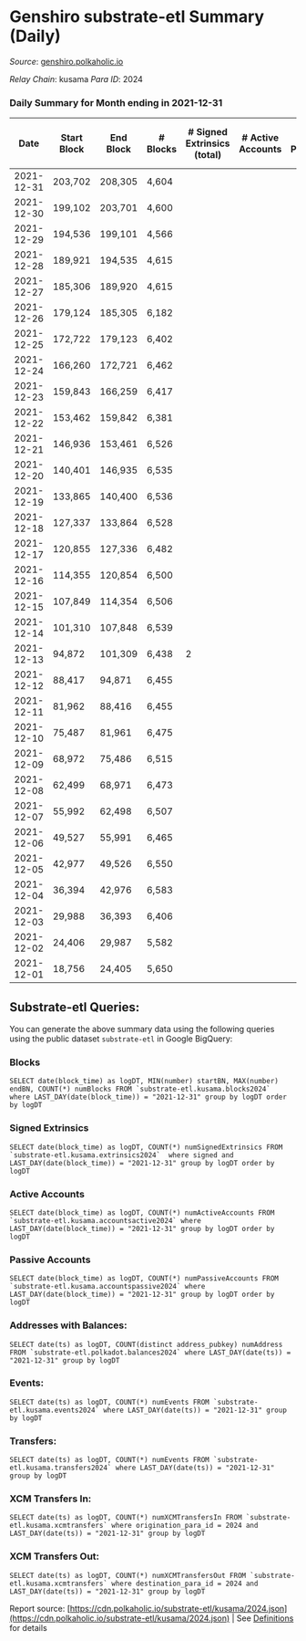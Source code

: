 # Genshiro substrate-etl Summary (Daily)

_Source_: [genshiro.polkaholic.io](https://genshiro.polkaholic.io)

*Relay Chain*: kusama
*Para ID*: 2024



### Daily Summary for Month ending in 2021-12-31


| Date | Start Block | End Block | # Blocks | # Signed Extrinsics (total) | # Active Accounts | # Passive | # New | # Addresses with Balances | # Events | # Transfers | # XCM Transfers In | # XCM Transfers Out | Issues | 
| ---- | ----------- | --------- | -------- | --------------------------- | ----------------- | --------- | ----- | ------------------------- | -------- | ----------- | ------------------ | ------------------- | ------ |
| 2021-12-31 | 203,702 | 208,305 | 4,604 |  |  |  |  | 20 | 9,216 |   |   |   |  |
| 2021-12-30 | 199,102 | 203,701 | 4,600 |  |  |  |  | 20 | 9,208 |   |   |   |  |
| 2021-12-29 | 194,536 | 199,101 | 4,566 |  |  |  |  | 20 | 9,139 |   |   |   |  |
| 2021-12-28 | 189,921 | 194,535 | 4,615 |  |  |  |  | 20 | 9,238 |   |   |   |  |
| 2021-12-27 | 185,306 | 189,920 | 4,615 |  |  |  |  | 20 | 9,238 |   |   |   |  |
| 2021-12-26 | 179,124 | 185,305 | 6,182 |  |  |  |  | 20 | 12,374 |   |   |   |  |
| 2021-12-25 | 172,722 | 179,123 | 6,402 |  |  |  |  | 20 | 12,815 |   |   |   |  |
| 2021-12-24 | 166,260 | 172,721 | 6,462 |  |  |  |  | 20 | 12,934 |   |   |   |  |
| 2021-12-23 | 159,843 | 166,259 | 6,417 |  |  |  |  | 20 | 12,845 |   |   |   |  |
| 2021-12-22 | 153,462 | 159,842 | 6,381 |  |  |  |  | 20 | 12,773 |   |   |   |  |
| 2021-12-21 | 146,936 | 153,461 | 6,526 |  |  |  |  | 20 | 13,063 |   |   |   |  |
| 2021-12-20 | 140,401 | 146,935 | 6,535 |  |  |  |  | 20 | 13,080 |   |   |   |  |
| 2021-12-19 | 133,865 | 140,400 | 6,536 |  |  |  |  | 20 | 13,083 |   |   |   |  |
| 2021-12-18 | 127,337 | 133,864 | 6,528 |  |  |  |  | 20 | 13,067 |   |   |   |  |
| 2021-12-17 | 120,855 | 127,336 | 6,482 |  |  |  |  | 20 | 12,975 |   |   |   |  |
| 2021-12-16 | 114,355 | 120,854 | 6,500 |  |  |  |  | 20 | 13,011 |   |   |   |  |
| 2021-12-15 | 107,849 | 114,354 | 6,506 |  |  |  |  | 20 | 13,023 |   |   |   |  |
| 2021-12-14 | 101,310 | 107,848 | 6,539 |  |  |  |  | 20 | 13,089 |   |   |   |  |
| 2021-12-13 | 94,872 | 101,309 | 6,438 | 2 |  |  |  | 20 | 12,893 |   |   |   |  |
| 2021-12-12 | 88,417 | 94,871 | 6,455 |  |  |  |  | 20 | 12,921 |   |   |   |  |
| 2021-12-11 | 81,962 | 88,416 | 6,455 |  |  |  |  | 20 | 12,921 |   |   |   |  |
| 2021-12-10 | 75,487 | 81,961 | 6,475 |  |  |  |  | 20 | 12,961 |   |   |   |  |
| 2021-12-09 | 68,972 | 75,486 | 6,515 |  |  |  |  | 20 | 13,041 |   |   |   |  |
| 2021-12-08 | 62,499 | 68,971 | 6,473 |  |  |  |  | 20 | 12,956 |   |   |   |  |
| 2021-12-07 | 55,992 | 62,498 | 6,507 |  |  |  |  | 20 | 13,025 |   |   |   |  |
| 2021-12-06 | 49,527 | 55,991 | 6,465 |  |  |  |  | 20 | 12,941 |   |   |   |  |
| 2021-12-05 | 42,977 | 49,526 | 6,550 |  |  |  |  | 20 | 13,111 |   |   |   |  |
| 2021-12-04 | 36,394 | 42,976 | 6,583 |  |  |  |  | 20 | 13,177 |   |   |   |  |
| 2021-12-03 | 29,988 | 36,393 | 6,406 |  |  |  |  | 20 | 12,823 |   |   |   |  |
| 2021-12-02 | 24,406 | 29,987 | 5,582 |  |  |  |  | 20 | 11,173 |   |   |   |  |
| 2021-12-01 | 18,756 | 24,405 | 5,650 |  |  |  |  | 20 | 11,309 |   |   |   |  |

## Substrate-etl Queries:
You can generate the above summary data using the following queries using the public dataset `substrate-etl` in Google BigQuery:


### Blocks
```
SELECT date(block_time) as logDT, MIN(number) startBN, MAX(number) endBN, COUNT(*) numBlocks FROM `substrate-etl.kusama.blocks2024`  where LAST_DAY(date(block_time)) = "2021-12-31" group by logDT order by logDT
```


### Signed Extrinsics
```
SELECT date(block_time) as logDT, COUNT(*) numSignedExtrinsics FROM `substrate-etl.kusama.extrinsics2024`  where signed and LAST_DAY(date(block_time)) = "2021-12-31" group by logDT order by logDT
```


### Active Accounts
```
SELECT date(block_time) as logDT, COUNT(*) numActiveAccounts FROM `substrate-etl.kusama.accountsactive2024` where LAST_DAY(date(block_time)) = "2021-12-31" group by logDT order by logDT
```


### Passive Accounts
```
SELECT date(block_time) as logDT, COUNT(*) numPassiveAccounts FROM `substrate-etl.kusama.accountspassive2024` where LAST_DAY(date(block_time)) = "2021-12-31" group by logDT order by logDT
```


### Addresses with Balances:
```
SELECT date(ts) as logDT, COUNT(distinct address_pubkey) numAddress FROM `substrate-etl.polkadot.balances2024` where LAST_DAY(date(ts)) = "2021-12-31" group by logDT
```


### Events:
```
SELECT date(ts) as logDT, COUNT(*) numEvents FROM `substrate-etl.kusama.events2024` where LAST_DAY(date(ts)) = "2021-12-31" group by logDT
```


### Transfers:
```
SELECT date(ts) as logDT, COUNT(*) numEvents FROM `substrate-etl.kusama.transfers2024` where LAST_DAY(date(ts)) = "2021-12-31" group by logDT
```


### XCM Transfers In:
```
SELECT date(ts) as logDT, COUNT(*) numXCMTransfersIn FROM `substrate-etl.kusama.xcmtransfers` where origination_para_id = 2024 and LAST_DAY(date(ts)) = "2021-12-31" group by logDT
```


### XCM Transfers Out:
```
SELECT date(ts) as logDT, COUNT(*) numXCMTransfersOut FROM `substrate-etl.kusama.xcmtransfers` where destination_para_id = 2024 and LAST_DAY(date(ts)) = "2021-12-31" group by logDT
```



Report source: [https://cdn.polkaholic.io/substrate-etl/kusama/2024.json](https://cdn.polkaholic.io/substrate-etl/kusama/2024.json) | See [Definitions](/DEFINITIONS.md) for details

